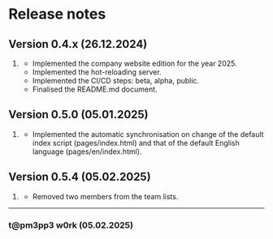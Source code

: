 # Release notes

## Version 0.4.x (26.12.2024)
1. [](#features)
	* Implemented the company website edition for the year 2025.
	* Implemented the hot-reloading server.
	* Implemented the CI/CD steps: beta, alpha, public.
	* Finalised the README.md document.

## Version 0.5.0 (05.01.2025)
1. [](#features)
	* Implemented the automatic synchronisation on change of the default index script (pages/index.html) and that of the default English language (pages/en/index.html).

## Version 0.5.4 (05.02.2025)
1. [](#misc)
	* Removed two members from the team lists.

---
### t@pm3pp3 w0rk (05.02.2025)
